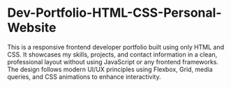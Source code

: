 # Dev-Portfolio-HTML-CSS-Personal-Website
This is a responsive frontend developer portfolio built using only HTML and CSS. It showcases my skills, projects, and contact information in a clean, professional layout without using JavaScript or any frontend frameworks. The design follows modern UI/UX principles using Flexbox, Grid, media queries, and CSS animations to enhance interactivity.
